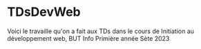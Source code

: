 # TDsDevWeb
Voici le travaille qu'on a fait aux TDs dans le cours de Initiation au développement web, BUT Info Primière année Sète 2023
